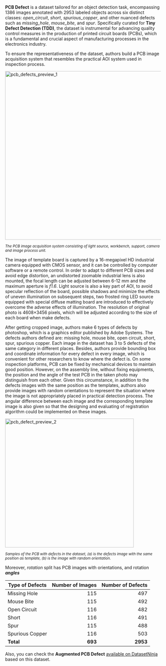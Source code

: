 **PCB Defect** is a dataset tailored for an object detection task, encompassing 1386 images annotated with 2953 labeled objects across six distinct classes: *open_circuit*, *short*, *spurious_copper*, and other nuanced defects such as *missing_hole*, *mouse_bite*, and *spur*. Specifically curated for **Tiny Defect Detection (TDD)**, the dataset is instrumental for advancing quality control measures in the production of printed circuit boards (PCBs), which is a fundamental and crucial aspect of manufacturing processes in the electronics industry. 

To ensure the representativeness of the dataset, authors build a PCB image acquisition system that resembles the practical AOI system used in inspection process.

<img width="544" alt="pcb_defects_preview_1" src="https://github.com/dataset-ninja/pcb-defect/assets/123257559/aff3d4f1-83e0-4a78-b690-2c5c6e124e8b">

<span style="font-size: smaller; font-style: italic;">The PCB image acquisition system consisting of light source, workbench, support, camera and image process unit.</span>

The image of template board is captured by a 16-megapixel HD industrial camera equipped with CMOS sensor, and it can be controlled by computer software or a remote control. In order to adapt to different PCB sizes and avoid edge distortion, an undistorted zoomable industrial lens is also mounted, the focal length can be adjusted between 6-12 mm and the maximum aperture is <i>f1.6</i>. Light source is also a key part of AOI, to avoid specular reflection of the board, possible shadows and minimize the effects of uneven illumination on subsequent steps, two frosted ring LED source equipped with special diffuse matting board are introduced to effectively overcome the adverse effects of illumination. The resolution of original photo is 4608×3456 pixels, which will be adjusted according to the size of each board when make defects.

After getting cropped image, authors make 6 types of defects by photoshop, which is a graphics editor published by Adobe Systems. The defects authors defined are: missing hole, mouse bite, open circuit, short, spur, spurious copper. Each image in the dataset has 3 to 5 defects of the same category in different places. Besides, authors provide bounding box and coordinate information for every defect in every image, which is convenient for other researchers to know where the defect is. On some inspection platforms, PCB can be fixed by mechanical devices to maintain good position. However, on the assembly line, without fixing equipments, the position and the angle of the test PCB in the taken photo may distinguish from each other. Given this circumstance, in addition to the defects images with the same position as the templates, authors also provide images with random orientations to represent the situation where the image is not appropriately placed in practical detection process. The angular difference between each image and the corresponding template image is also given so that the designing and evaluating of registration algorithm could be implemented on these images.

<img width="416" alt="pcb_defect_preview_2" src="https://github.com/dataset-ninja/pcb-defect/assets/123257559/e7e096db-88c1-47e4-ad06-dbe83c5f5b1b">

<span style="font-size: smaller; font-style: italic;"> Samples of the PCB with defects in the dataset, (a) is the defects image with the same position as template, (b) is the image with random orientation.</span>

Moreover, *rotation* split has PCB images with orientations, and rotation ***angles***

| Type of Defects   | Number of Images | Number of Defects |
|-------------------|------------------:|-------------------:|
| Missing Hole      | 115              | 497               |
| Mouse Bite        | 115              | 492               |
| Open Circuit      | 116              | 482               |
| Short             | 116              | 491               |
| Spur              | 115              | 488               |
| Spurious Copper   | 116              | 503               |
| **Total**         | **693**          | **2953**           |

Also, you can check the **Augmented PCB Defect** [available on DatasetNinja](https://datasetninja.com/augmented-pcb-defect) based on this dataset.
